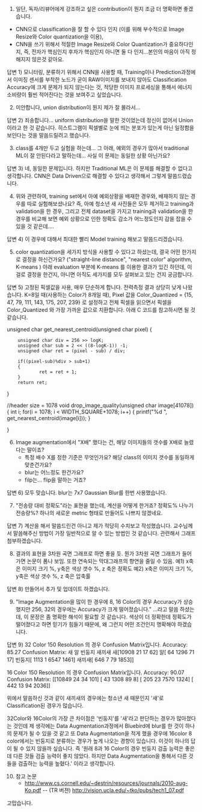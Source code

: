 1) 일단, 독자/리뷰어에게 강조하고 싶은 contribution이 뭔지 조금 더 명확하면 좋겠습니다.
  - CNN으로 classification을 잘 할 수 있다 인지 (이를 위해 부수적으로 Image Resize와 Color quantization을 이용),
  - CNN을 쓰기 위해서 적절한 Image Resize와 Color Quantization가 중요하다인지,
   즉, 전자가 핵심인지 후자가 핵심인지 아니면 둘 다 인지...본인의 마음이 아직 정해지지 않은것 같아요.

답변 1)
모니터링, 분류하기 위해서 CNN을 사용할 때, Training이나 Prediction과정에서 이미징 센서를 부착한 노드가 굳이 RAW이미지를 보내지 않아도 Classification Accuracy에 크게 문제가 되지 않는다는 것, 적당한 이미지 프로세싱을 통해서 에너지 소비량이 훨씬 적어진다는 것을 보여주고 싶었습니다.

2) 미안합니다, union distribution이 뭔지 제가 잘 몰라서...

답변 2)
죄송합니다... uniform distribution을 말한 것이었는데 정신이 없어서 Union이라고 한 것 같습니다. 히스트그램이  픽셀별로 눈에 띄는 분포가 있는게 아닌 일정함을 보인다는 것을 말씀드릴려고 했습니다. 

3) class를 4개만 두고 실험을 하는데...
    그 아래, 예외의 경우가 많아서 traditional ML이 잘 안된다라고 말하는데... 
    사실 이 문제는 동일한 상황 아닌가요?

답변 3)
네, 동일한 문제입니다. 하지만 Traditional ML은 이 문제를 해결할 수 없다고 생각합니다. CNN은 Data Driven으로 해결할 수 있다고 생각해서 그렇게 말씀드렸습니다.

4) 위와 관련하여, training set에서 아예 예외상황을 배재한 경우와, 배재하지 않는 경우를 따로 실험해보셨나요?
     즉, 아예 청소년 새 사진들은 모두 제거하고 training과 validation을 한 경우, 그리고
     전체 dataset을 가지고 training과 validation을 한 경우를 비교해 보면
     예외 상황으로 인한 정확도 감소가 어느정도인지 감을 잡을 수 있을 것 같은데....

답변 4) 이 경우에 대해서 최대한 빨리 Model training 해보고 말씀드리겠습니다.

5) color quantization을 세가지 방식을 사용할 수 있다고 하셨는데, 결국 어떤 한가지로 결정을 하신건가요?
     ("straight-line distance", "nearest color" algorithm, K-means )
     아래 evaluation 부분에 K-means 를 이용한 결과가 있긴 하던데, 이걸로 결정을 한건지,
     아니면 아직도 세가지를 모두 살펴보고 있는 건지 궁금합니다.

답변 5)
고정된 픽셀값을 사용, 매우 단순하게 합니다. 전력측정 결과 상당히 낮게 나왔습니다.
K=8일 때(사용하는 Color가 8개일 때), Pixel 값을 Color_Quantized = {15, 47, 79, 111, 143, 175, 207, 239} 로 설정하고
전체 픽셀을 읽으면서 픽셀을 Color_Quantized 와 가장 가까운 값으로 치환합니다. 아래 C 코드를 참고하시면 될 것 같습니다.

unsigned char get_nearest_centroid(unsigned char pixel)
{

        unsigned char div = 256 >> logK;
        unsigned char sub = 2 << ((8-logK-1)) -1;
        unsigned char ret = (pixel - sub) / div;

        if((pixel-sub)%div > sub+1)
        {
                ret = ret + 1;
        }
        return ret;
}

//header size = 1078
void drop_image_quality(unsigned char image[41078])
{
        int i;
        for(i = 1078; i < WIDTH_SQUARE+1078; i++)
        {
                printf("%d ", get_nearest_centroid(image[i]));
        }

}


6) Image augmentation에서 "X배" 했다는 건, 해당 이미지들의 갯수를 X배로 늘렸다는 말이죠?
     - 특정 배수 X를 정한 기준은 무엇인가요? 해당 class의 이미지 갯수를 동일하게 맞춘건가요?
     - blur는 어느정도 한건가요?
     - filp는... flip을 말하는 거죠?

답변 6) 모두 맞습니다. blur는 7x7 Gaussian Blur를 한번 사용했습니다.

7) "전송량 대비 정확도"라는 표현을 했는데, 계산을 어떻게 한거죠? 정확도% 나누기 전송량%?
      하나의 새로운 metric 형태로 만들어도 나쁘지 않겠네요.

답변 7)
계산을 해서 말씀드린건 아니고 제가 적당히 수치보고 작성했습니다. 교수님께서 말씀해주신 방법이 가장 일반적으로 알 수 있는 방법인 것 같습니다. 관련해서 그래프 첨부하겠습니다.

8) 결과의 표현을 3차원 곡면 그래프로 하면 좋을 듯. 
     뭔가 3차원 곡면 그래프가 들어가면 논문이 폼나 보임. 또한 연속되는 막대그래프의 향연을 줄일 수 있음.
     예1) x축은 이미지 크기 %, y축은 색상 갯수 %, z 축은 정확도
     예2) x축은 이미지 크기 %, y축은 색상 갯수 %, z 축은 압축률

답변 8) 만들어서 추가 및 업데이트 하겠습니다.

9) "Image Augmentation을 많이 한 경우에 8, 16 Color의 경우 Accuracy가 상승했지만 256, 32의 경우에는 Accuracy가 크게 떨어졌습니다."
      ...라고 말씀 하셨는데, 이 문장은 좀 명확한 해석이 필요할 것 같습니다.
      색상이 더 정확한데 정확도가 떨어졌다고 하면 믿기가 힘들기 때문에, 왜 그런지 어떤 조건인지 명확해야 하겠습니다.

답변 9)
32 Color 150 Resolution 의 경우 Confusion Matrix입니다.
Accuracy: 85.27 
Confusion Matrix:
     새       알   빈둥지  새끼새
   새[10908    21    17    62]
   알[   64  1296    71    17]
빈둥지[ 1113     1  6547  1461]
새끼새[  646     7    79  1853]]

16 Color 150 Resolution 의 경우 Confusion Matrix입니다.
Accuracy: 90.07 
Confusion Matrix:
[[10849    24    34   101]
 [   43  1308    89     8]
 [  205    23  7570  1324]
 [  442    13    94  2036]]
 
 위에서 말씀하신 것과 같이 새끼새의 경우에는 청소년 새 때문인지 '새'로 Classification된 경우가 많습니다. 

 32Color와 16Color의 가장 큰 차이점은 '빈둥지'를 '새'라고 판단하는 경우가 많아졌다는 것인데 제 생각에는 Data Augmentation과정에서 Bluebird에 blur를 한 것이 하나의 문제가 될 수 있을 것 같고 또 Data Augmentation을 적게 했을 경우에 16color 8 color에서는 빈둥지로 분류하는 경우가 높게 나오는 경향이 있습니다. 이것이 하나의 답이 될 수 있지 않을까 싶습니다.
 즉 '원래 8과 16 Color의 경우 빈둥지 검출 능력은 좋은데 다른 것들 검출 능력이 좋지 않았다. 하지만 Data Augmentation을 통해서 다른 것들을 검출하는 능력을 높혔다.' 이라고 생각합니다.

10) 참고 논문
      - http://www.cs.cornell.edu/~destrin/resources/journals/2010-aug-Ko.pdf
         -- (TR 버젼) http://vision.ucla.edu/~tko/pubs/tech1_07.pdf

고맙습니다.